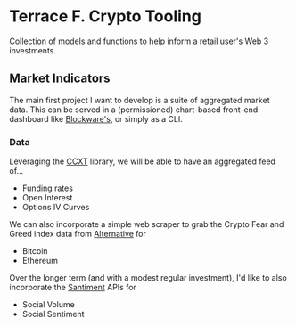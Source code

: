 # Terrace F. Crypto Tooling
Collection of models and functions to help inform a retail user's Web 3 investments.

## Market Indicators

The main first project I want to develop is a suite of aggregated market data. This can be served in a (permissioned) chart-based front-end dashboard like [Blockware's](https://intelligence.blockwaresolutions.com/), or simply as a CLI.

### Data

Leveraging the [CCXT](https://github.com/ccxt/ccxt) library, we will be able to have an aggregated feed of...

- Funding rates
- Open Interest
- Options IV Curves

We can also incorporate a simple web scraper to grab the Crypto Fear and Greed index data from [Alternative](https://alternative.me/crypto/fear-and-greed-index/) for

- Bitcoin
- Ethereum

Over the longer term (and with a modest regular investment), I'd like to also incorporate the [Santiment](https://app.santiment.net/) APIs for

- Social Volume
- Social Sentiment


